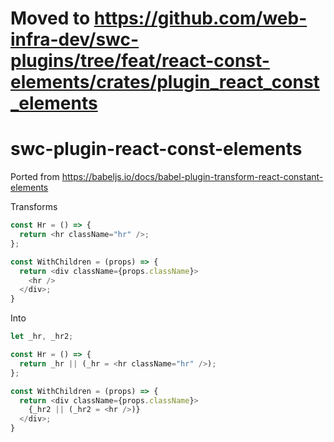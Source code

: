 # Moved to https://github.com/web-infra-dev/swc-plugins/tree/feat/react-const-elements/crates/plugin_react_const_elements

# swc-plugin-react-const-elements

Ported from https://babeljs.io/docs/babel-plugin-transform-react-constant-elements

Transforms

```js
const Hr = () => {
  return <hr className="hr" />;
};

const WithChildren = (props) => {
  return <div className={props.className}>
    <hr />
  </div>;
}
```

Into

```js
let _hr, _hr2;

const Hr = () => {
  return _hr || (_hr = <hr className="hr" />);
};

const WithChildren = (props) => {
  return <div className={props.className}>
    {_hr2 || (_hr2 = <hr />)}
  </div>;
}
```
